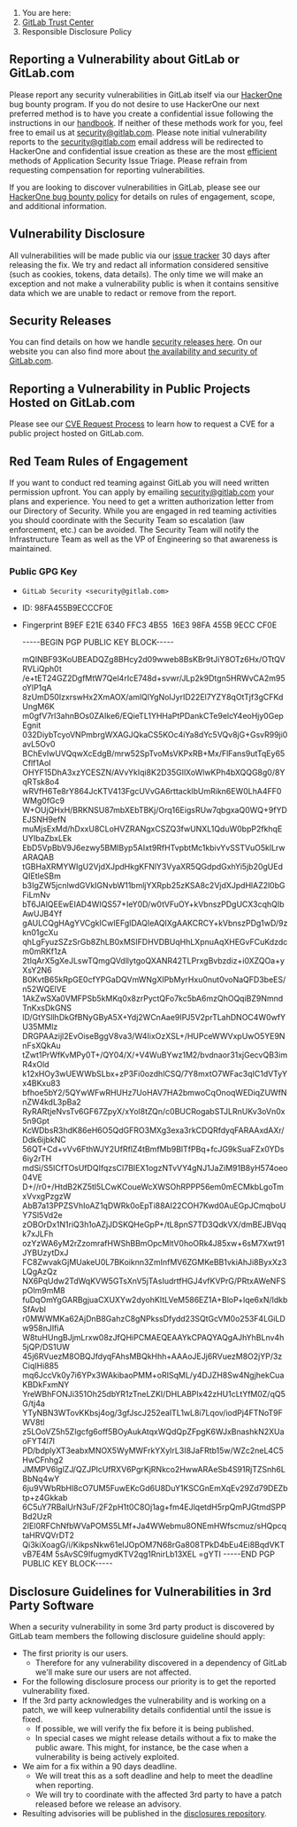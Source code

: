 1.  You are here:
2.  [GitLab Trust Center](https://about.gitlab.com/security/)
3.  Responsible Disclosure Policy

Reporting a Vulnerability about GitLab or GitLab.com
----------------------------------------------------

Please report any security vulnerabilities in GitLab itself via our [HackerOne](https://hackerone.com/gitlab) bug bounty program. If you do not desire to use HackerOne our next preferred method is to have you create a confidential issue following the instructions in our [handbook](https://about.gitlab.com/handbook/engineering/security/#creating-new-security-issues). If neither of these methods work for you, feel free to email us at [security@gitlab.com](mailto:security@gitlab.com). Please note initial vulnerability reports to the security@gitlab.com email address will be redirected to HackerOne and confidential issue creation as these are the most [efficient](https://about.gitlab.com/handbook/values/#efficiency) methods of Application Security Issue Triage. Please refrain from requesting compensation for reporting vulnerabilities.

If you are looking to discover vulnerabilities in GitLab, please see our [HackerOne bug bounty policy](https://hackerone.com/gitlab?type=team) for details on rules of engagement, scope, and additional information.

Vulnerability Disclosure
------------------------

All vulnerabilities will be made public via our [issue tracker](https://gitlab.com/gitlab-org/gitlab/issues?label_name%5B%5D=security&scope=all&state=opened) 30 days after releasing the fix. We try and redact all information considered sensitive (such as cookies, tokens, data details). The only time we will make an exception and not make a vulnerability public is when it contains sensitive data which we are unable to redact or remove from the report.

Security Releases
-----------------

You can find details on how we handle [security releases here](https://gitlab.com/gitlab-org/release-tools/blob/master/doc/security.md). On our website you can also find more about [the availability and security of GitLab.com](https://about.gitlab.com/gitlab-com/#faq).

Reporting a Vulnerability in Public Projects Hosted on GitLab.com
-----------------------------------------------------------------

Please see our [CVE Request Process](https://about.gitlab.com/security/cve#requesting-a-cve-from-gitlab) to learn how to request a CVE for a public project hosted on GitLab.com.

Red Team Rules of Engagement
----------------------------

If you want to conduct red teaming against GitLab you will need written permission upfront. You can apply by emailing security@gitlab.com your plans and experience. You need to get a written authorization letter from our Directory of Security. While you are engaged in red teaming activities you should coordinate with the Security Team so escalation (law enforcement, etc.) can be avoided. The Security Team will notify the Infrastructure Team as well as the VP of Engineering so that awareness is maintained.

### Public GPG Key

*   `GitLab Security <security@gitlab.com>`
*   ID: 98FA455B9ECCCF0E
*   Fingerprint B9EF E21E 6340 FFC3 4B55  16E3 98FA 455B 9ECC CF0E

    -----BEGIN PGP PUBLIC KEY BLOCK-----
    
    mQINBF93KoUBEADQZg8BHcy2d09wweb8BsKBr9tJiY8OTz6Hx/OTtQVRVLiQph0t
    /e+tET24GZ2DgfMtW7Qel4rIcE748d+svwr/JLp2k9Dtgn5HRWvCA2m95oYlP1qA
    8zUmD50IzxrswHx2XmAOX/amlQlYgNoIJyrID22El7YZY8qOtTjf3gCFKdUngM6K
    m0gfV7rl3ahnBOs0ZAIke6/EQieTL1YHHaPtPDankCTe9elcY4eoHjy0GepEgnit
    032DiybTcyoVNPmbrgWXAGJQkaCS5KOc4iYa8dYc5VQv8jG+GsvR99ji0avL5Ov0
    BChEvIwUVQqwXcEdgB/mrw52SpTvoMsVKPxRB+Mx/FlFans9utTqEy65Cflf1AoI
    OHYF15DhA3xzYCESZN/AVvYkIqi8K2D35GIlXoWlwKPh4bXQQG8g0/8YqRTsk8o4
    wRVfH6Te8rY864JcKTV413FgcUVvGA6rttacklbUmRikn6EW0LhA4FF0WMg0fGc9
    W+OUjQHxH/BRKNSU87mbXEbTBKj/Orq16EigsRUw7qbgxaQ0WQ+9fYDEJSNH9efN
    muMjsExMd/hDxxU8CLoHVZRANgxCSZQ3fwUNXL1QduW0bpP2fkhqEUYIbaZbxLEk
    EbD5VpBbV9J6ezwy5BMIByp5AIxt9RfHTvpbtMc1kbivYvSSTVuO5klLrwARAQAB
    tGBHaXRMYWIgU2VjdXJpdHkgKFNlY3VyaXR5QGdpdGxhYi5jb20gUEdQIEtleSBm
    b3IgZW5jcnlwdGVkIGNvbW11bmljYXRpb25zKSA8c2VjdXJpdHlAZ2l0bGFiLmNv
    bT6JAlQEEwEIAD4WIQS57+IeY0D/w0tVFuOY+kVbnszPDgUCX3cqhQIbAwUJB4Yf
    gAULCQgHAgYVCgkICwIEFgIDAQIeAQIXgAAKCRCY+kVbnszPDg1wD/9zkn01gcXu
    qhLgFyuzSZzSrGb8ZhLB0xMSIFDHVDBUqHhLXpnuAqXHEGvFCuKdzdcm0mRKf1zA
    2tIqArX5gXeJLswTQmgQVdllytgoQXANR42TLPrxgBvbzdiz+i0XZQOa+yXsY2N6
    B0KvtB65kRpGE0cfYPGaDQVmWNgXIPbMyrHxu0nut0voNaQFD3beES/n52WQElVE
    1AkZwSXa0VMFPSb5kMKq0x8zrPyctQFo7kc5bA6mzQhOQqiBZ9NmndTnKxsDkGNS
    lD/GtYSllhDkGfBNyGByA5X+Ydj2WCnAae9IPJ5V2prTLahDNOC4W0wfYU35MMlz
    DRGPAAzijl2EvOiseBggV8va3/W4IixOzXSL+/HUPceWWVxpUwO5YE9NnFsXQkAu
    tZwt1PrWfKvMPy0T+/QY04/X/+V4WuBYwz1M2/bvdnaor31xjGecvQB3imR4xOld
    k12xHOy3wUEWWbSLbx+zP3Fi0ozdhlCSQ/7Y8mxtO7WFac3qIC1dVTyYx4BKxu83
    bfhoe5bY2/5QYwWFwRHUHz7UoHAV7HA2bmwoCqOnoqWEDiqZUWfNnZW4kdL3pBa2
    RyRARtjeNvsTv6GF67ZpyX/xYol8tZQn/c0BUCRogabSTJLRnUKv3oVn0x5n9Gpt
    KcWDbsR3hdK86eH6O5QdGFRO3MXg3exa3rkCDQRfdyqFARAAxdAXr/Ddk6ijbkNC
    56QT+Cd+vVv6FthWJY2UfRflZ4tBmfMb9BlTfPBq+fcJG9kSuaFZx0YDs6iy2rTH
    mdSi/S5ICfTOsUfDQIfqzsCl7BIEX1ogzNTvVY4gNJ1JaZiM91B8yH574oeo04VE
    D+//r0+/HtdB2KZ5tl5LCwKCoueWcXWSOhRPPP56em0mECMkbLgoTmxVvxgPzgzW
    AbB7a13PPZSVhIoAZ1qDWRk0oEpTi88AI22COH7Kwd0AuEGpJCmqboUY7Sl5Vd2e
    zOBOrDx1N1riQ3h1oAZjJDSKQHeGpP+/tL8pnS7TD3QdkVX/dmBEJBVqqk7xJLFh
    ozYzWA6yM2rZzomrafHWShBBmOpcMltV0hoORk4J85xw+6sM7Xwt91JYBUzytDxJ
    FC8ZwvakGjMUakeU0L7BKoiknn3ZmInfMV6ZGMKeBB1vkiAhJi8ByxXz3LQgAzQz
    NX6PqUdw2TdWqKVW5GTsXnV5jTAsIudrtfHGJ4vfKVPrG/PRtxAWeNFSpOlm9mM8
    fuDqOmYgGARBgjuaCXUXYw2dyohKItLVeM586EZ1A+BloP+lqe6xN/IdkbSfAvbl
    r0MWWMKa62AjDnB8GahzC8gNPkssDfydd23SQtGcVM0o253F4LGiLDw958nJIfiA
    W8tuHUngBJjmLrxw08zJfQHiPCMAEQEAAYkCPAQYAQgAJhYhBLnv4h5jQP/DS1UW
    45j6RVuezM8OBQJfdyqFAhsMBQkHhh+AAAoJEJj6RVuezM8O2jYP/3zCiqIHi885
    mq6JccVk0y7i6YPx3WAkibaoPMM+oRISqML/y4DJZH8Sw4NgjhekCuaKBDkFxmNY
    YreWBhFONJi351Oh25dbYR1zTneLZKI/DHLABPlx42zHU1cLtYfM0Z/qQ5G/tj4a
    YTyNBN3WTovKKbsj4og/3gfJscJ252eaITL1wL8i7Lqov/iodPj4FTNoT9FWV8tl
    z5LOoVZ5h5ZIgcfg6off5BOyAukAtqxWQdQpZFpgK6WJxBnashkN2XUaoFYT4l7l
    PD/bdplyXT3eabxMNOX5WyMWFrkYXyIrL3I8JaFRtb15w/WZc2neL4C5HwCFnhg2
    JMMPV6lglZJ/QZJPlcUfRXV6PgrKjRNkco2HwwARAeSb4S91RjTZSnh6LBbNq4wY
    6ju9VWbRbHl8cO7UM5FuwEKcGd6U8DuY1KSCGnEmXqEv29Zd79DEZbtp+z4Gkkab
    6C5uY7RBalUrN3uF/2F2pH1t0C8Oj1ag+fm4EJlqetdH5rpQmPJGtmdSPPBd2UzR
    2IEl0RFChNfbWVaPOMS5LMf+Ja4WWebmu8ONEmHWfscmuz/sHQpcqtaHRVQVrDT2
    Qi3kiXoagG/i/KikpsNkw61eIJOpOM7N68rGa808TPkD4bEu4Ei8BqdVKTvB7E4M
    5sAvSC9IfugmydKTV2qg1RnirLb13XEL
    =gYTI
    -----END PGP PUBLIC KEY BLOCK-----
    
    

[](https://about.gitlab.com/security/disclosure/)

Disclosure Guidelines for Vulnerabilities in 3rd Party Software
---------------------------------------------------------------

When a security vulnerability in some 3rd party product is discovered by GitLab team members the following disclosure guideline should apply:

*   The first priority is our users.
    *   Therefore for any vulnerability discovered in a dependency of GitLab we'll make sure our users are not affected.
*   For the following disclosure process our priority is to get the reported vulnerability fixed.
*   If the 3rd party acknowledges the vulnerability and is working on a patch, we will keep vulnerability details confidential until the issue is fixed.
    *   If possible, we will verify the fix before it is being published.
    *   In special cases we might release details without a fix to make the public aware. This might, for instance, be the case when a vulnerability is being actively exploited.
*   We aim for a fix within a 90 days deadline.
    *   We will treat this as a soft deadline and help to meet the deadline when reporting.
    *   We will try to coordinate with the affected 3rd party to have a patch released before we release an advisory.
*   Resulting advisories will be published in the [disclosures repository](https://gitlab.com/gitlab-com/gl-security/disclosures).